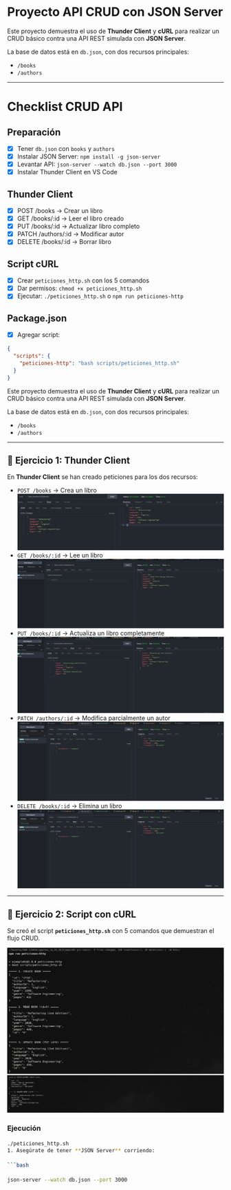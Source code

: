 # Proyecto API CRUD con JSON Server

Este proyecto demuestra el uso de **Thunder Client** y **cURL** para realizar un CRUD básico contra una API REST simulada con **JSON Server**.  

La base de datos está en `db.json`, con dos recursos principales:

- `/books`
- `/authors`

---

# Checklist CRUD API

## Preparación

- [X] Tener `db.json` con `books` y `authors`
- [X] Instalar JSON Server: `npm install -g json-server`
- [X] Levantar API: `json-server --watch db.json --port 3000`
- [X] Instalar Thunder Client en VS Code

## Thunder Client

- [X] POST /books → Crear un libro
- [X] GET /books/:id → Leer el libro creado
- [X] PUT /books/:id → Actualizar libro completo
- [X] PATCH /authors/:id → Modificar autor
- [X] DELETE /books/:id → Borrar libro

## Script cURL

- [X] Crear `peticiones_http.sh` con los 5 comandos
- [X] Dar permisos: `chmod +x peticiones_http.sh`
- [X] Ejecutar: `./peticiones_http.sh` o `npm run peticiones-http`

## Package.json

- [X] Agregar script:

```json
{
  "scripts": {
    "peticiones-http": "bash scripts/peticiones_http.sh"
  }
}
```

Este proyecto demuestra el uso de **Thunder Client** y **cURL** para realizar un CRUD básico contra una API REST simulada con **JSON Server**.  

La base de datos está en `db.json`, con dos recursos principales:

- `/books`
- `/authors`

---

## 🚀 Ejercicio 1: Thunder Client

En **Thunder Client** se han creado peticiones para los dos recursos:

- `POST /books` → Crea un libro
    ![Imagen 1](img/post.png)
- `GET /books/:id` → Lee un libro
    ![Imagen 2](img/get.png)
- `PUT /books/:id` → Actualiza un libro completamente
    ![Imagen 3](img/put.png)
- `PATCH /authors/:id` → Modifica parcialmente un autor
    ![Imagen 4](img/patch.png)
- `DELETE /books/:id` → Elimina un libro
    ![Imagen 5](img/delete.png)

---

## 🚀 Ejercicio 2: Script con cURL

Se creó el script **`peticiones_http.sh`** con 5 comandos que demuestran el flujo CRUD.

![Imagen 6](img/script1.png)
![Imagen 7](img/script2.png)

### Ejecución

```bash
./peticiones_http.sh
1. Asegúrate de tener **JSON Server** corriendo:

```bash

json-server --watch db.json --port 3000
